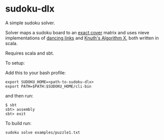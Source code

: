 sudoku-dlx
==========

A simple sudoku solver.  

Solver maps a sudoku board to an [exact cover](http://en.wikipedia.org/wiki/Exact_cover) matrix and uses nieve implementations of [dancing links](http://cgi.cse.unsw.edu.au/~xche635/dlx_sodoku/) and [Knuth's Algorithm X](http://en.wikipedia.org/wiki/Knuth's_Algorithm_X), both written in scala.

Requires scala and sbt.

To setup:

Add this to your bash profile:

    export SUDOKU_HOME=<path-to-sudoku-dlx>
    export PATH=$PATH:$SUDOKU_HOME/cli-bin

and then run:

    $ sbt
    sbt> assembly
    sbt> exit


To build run:

    sudoku solve examples/puzzle1.txt